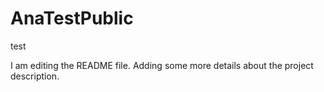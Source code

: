 # AnaTestPublic
test

I am editing the README file. Adding some more details about the project description.
